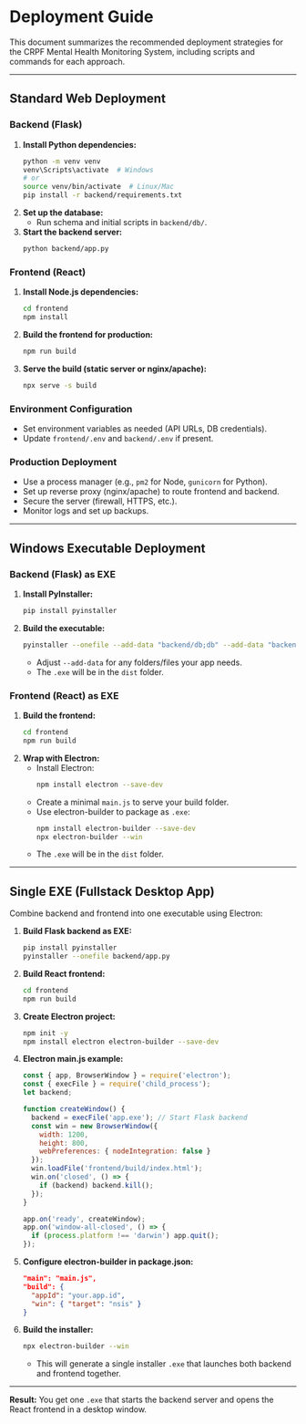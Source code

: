 
# Deployment Guide

This document summarizes the recommended deployment strategies for the CRPF Mental Health Monitoring System, including scripts and commands for each approach.

---

## Standard Web Deployment

### Backend (Flask)

1. **Install Python dependencies:**
   ```bash
   python -m venv venv
   venv\Scripts\activate  # Windows
   # or
   source venv/bin/activate  # Linux/Mac
   pip install -r backend/requirements.txt
   ```
2. **Set up the database:**
   - Run schema and initial scripts in `backend/db/`.
3. **Start the backend server:**
   ```bash
   python backend/app.py
   ```

### Frontend (React)

1. **Install Node.js dependencies:**
   ```bash
   cd frontend
   npm install
   ```
2. **Build the frontend for production:**
   ```bash
   npm run build
   ```
3. **Serve the build (static server or nginx/apache):**
   ```bash
   npx serve -s build
   ```

### Environment Configuration

- Set environment variables as needed (API URLs, DB credentials).
- Update `frontend/.env` and `backend/.env` if present.

### Production Deployment

- Use a process manager (e.g., `pm2` for Node, `gunicorn` for Python).
- Set up reverse proxy (nginx/apache) to route frontend and backend.
- Secure the server (firewall, HTTPS, etc.).
- Monitor logs and set up backups.

---

## Windows Executable Deployment

### Backend (Flask) as EXE

1. **Install PyInstaller:**
   ```bash
   pip install pyinstaller
   ```
2. **Build the executable:**
   ```bash
   pyinstaller --onefile --add-data "backend/db;db" --add-data "backend/model;model" backend/app.py
   ```
   - Adjust `--add-data` for any folders/files your app needs.
   - The `.exe` will be in the `dist` folder.

### Frontend (React) as EXE

1. **Build the frontend:**
   ```bash
   cd frontend
   npm run build
   ```
2. **Wrap with Electron:**
   - Install Electron:
     ```bash
     npm install electron --save-dev
     ```
   - Create a minimal `main.js` to serve your build folder.
   - Use electron-builder to package as `.exe`:
     ```bash
     npm install electron-builder --save-dev
     npx electron-builder --win
     ```
   - The `.exe` will be in the `dist` folder.

---

## Single EXE (Fullstack Desktop App)

Combine backend and frontend into one executable using Electron:

1. **Build Flask backend as EXE:**
   ```bash
   pip install pyinstaller
   pyinstaller --onefile backend/app.py
   ```
2. **Build React frontend:**
   ```bash
   cd frontend
   npm run build
   ```
3. **Create Electron project:**
   ```bash
   npm init -y
   npm install electron electron-builder --save-dev
   ```
4. **Electron main.js example:**
   ```js
   const { app, BrowserWindow } = require('electron');
   const { execFile } = require('child_process');
   let backend;

   function createWindow() {
     backend = execFile('app.exe'); // Start Flask backend
     const win = new BrowserWindow({
       width: 1200,
       height: 800,
       webPreferences: { nodeIntegration: false }
     });
     win.loadFile('frontend/build/index.html');
     win.on('closed', () => {
       if (backend) backend.kill();
     });
   }

   app.on('ready', createWindow);
   app.on('window-all-closed', () => {
     if (process.platform !== 'darwin') app.quit();
   });
   ```
5. **Configure electron-builder in package.json:**
   ```json
   "main": "main.js",
   "build": {
     "appId": "your.app.id",
     "win": { "target": "nsis" }
   }
   ```
6. **Build the installer:**
   ```bash
   npx electron-builder --win
   ```
   - This will generate a single installer `.exe` that launches both backend and frontend together.

---

**Result:**
You get one `.exe` that starts the backend server and opens the React frontend in a desktop window.
